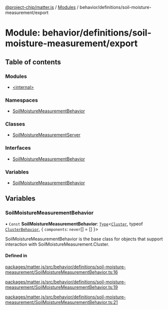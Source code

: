 [@project-chip/matter.js](../README.md) / [Modules](../modules.md) / behavior/definitions/soil-moisture-measurement/export

# Module: behavior/definitions/soil-moisture-measurement/export

## Table of contents

### Modules

- [\<internal\>](behavior_definitions_soil_moisture_measurement_export._internal_.md)

### Namespaces

- [SoilMoistureMeasurementBehavior](behavior_definitions_soil_moisture_measurement_export.SoilMoistureMeasurementBehavior.md)

### Classes

- [SoilMoistureMeasurementServer](../classes/behavior_definitions_soil_moisture_measurement_export.SoilMoistureMeasurementServer.md)

### Interfaces

- [SoilMoistureMeasurementBehavior](../interfaces/behavior_definitions_soil_moisture_measurement_export.SoilMoistureMeasurementBehavior-1.md)

### Variables

- [SoilMoistureMeasurementBehavior](behavior_definitions_soil_moisture_measurement_export.md#soilmoisturemeasurementbehavior)

## Variables

### SoilMoistureMeasurementBehavior

• `Const` **SoilMoistureMeasurementBehavior**: [`Type`](../interfaces/behavior_cluster_export.ClusterBehavior.Type.md)\<[`Cluster`](../interfaces/cluster_export.SoilMoistureMeasurement.Cluster.md), typeof [`ClusterBehavior`](behavior_cluster_export.ClusterBehavior.md), \{ `components`: `never`[] = [] }\>

SoilMoistureMeasurementBehavior is the base class for objects that support interaction with SoilMoistureMeasurement.Cluster.

#### Defined in

[packages/matter.js/src/behavior/definitions/soil-moisture-measurement/SoilMoistureMeasurementBehavior.ts:16](https://github.com/project-chip/matter.js/blob/c0d55745d5279e16fdfaa7d2c564daa31e19c627/packages/matter.js/src/behavior/definitions/soil-moisture-measurement/SoilMoistureMeasurementBehavior.ts#L16)

[packages/matter.js/src/behavior/definitions/soil-moisture-measurement/SoilMoistureMeasurementBehavior.ts:19](https://github.com/project-chip/matter.js/blob/c0d55745d5279e16fdfaa7d2c564daa31e19c627/packages/matter.js/src/behavior/definitions/soil-moisture-measurement/SoilMoistureMeasurementBehavior.ts#L19)

[packages/matter.js/src/behavior/definitions/soil-moisture-measurement/SoilMoistureMeasurementBehavior.ts:21](https://github.com/project-chip/matter.js/blob/c0d55745d5279e16fdfaa7d2c564daa31e19c627/packages/matter.js/src/behavior/definitions/soil-moisture-measurement/SoilMoistureMeasurementBehavior.ts#L21)
